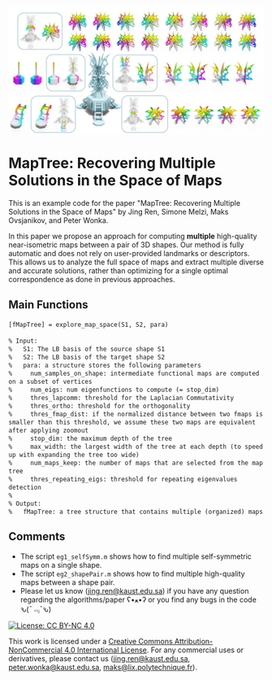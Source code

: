 <p align="center">
  <img align="center"  src="/figs/teaser_gravgen_v2.png">
</p>


# MapTree: Recovering Multiple Solutions in the Space of Maps
This is an example code for the paper "MapTree: Recovering Multiple Solutions in the Space of Maps" by Jing Ren, Simone Melzi, Maks Ovsjanikov, and Peter Wonka.

In this paper we propose an approach for computing **multiple** high-quality near-isometric maps between a pair of 3D shapes. Our method is fully automatic and does not rely on user-provided landmarks or descriptors. This allows us to analyze the full space of maps and extract multiple diverse and accurate solutions, rather than optimizing for a single optimal correspondence as done in previous approaches. 


Main Functions
--------------------
```
[fMapTree] = explore_map_space(S1, S2, para)

% Input:
%   S1: The LB basis of the source shape S1
%   S2: The LB basis of the target shape S2
%   para: a structure stores the following parameters
%     num_samples_on_shape: intermediate functional maps are computed on a subset of vertices
%     num_eigs: num eigenfunctions to compute (= stop_dim)
%     thres_lapcomm: threshold for the Laplacian Commutativity
%     thres_ortho: threshold for the orthogonality
%     thres_fmap_dist: if the normalized distance between two fmaps is smaller than this threshold, we assume these two maps are equivalent after applying zoomout
%     stop_dim: the maximum depth of the tree
%     max_width: the largest width of the tree at each depth (to speed up with expanding the tree too wide)
%     num_maps_keep: the number of maps that are selected from the map tree
%     thres_repeating_eigs: threshold for repeating eigenvalues detection
%
% Output:
%   fMapTree: a tree structure that contains multiple (organized) maps
```


Comments
-------------------------
- The script ```eg1_selfSymm.m``` shows how to find multiple self-symmetric maps on a single shape.
- The script ```eg2_shapePair.m``` shows how to find multiple high-quality maps between a shape pair.
- Please let us know (jing.ren@kaust.edu.sa) if you have any question regarding the algorithms/paper ʕ•ﻌ•ʔ or you find any bugs in the code ԅ(¯﹃¯ԅ)


[![License: CC BY-NC 4.0](https://img.shields.io/badge/License-CC%20BY--NC%204.0-lightgrey.svg)](https://creativecommons.org/licenses/by-nc/4.0/)

This work is licensed under a [Creative Commons Attribution-NonCommercial 4.0 International License](http://creativecommons.org/licenses/by-nc/4.0/). For any commercial uses or derivatives, please contact us (jing.ren@kaust.edu.sa, peter.wonka@kaust.edu.sa, maks@lix.polytechnique.fr).
